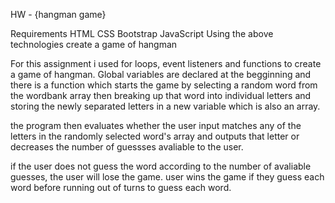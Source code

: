 HW - {hangman game}

Requirements
HTML
CSS
Bootstrap
JavaScript
Using the above technologies create a game of hangman

For this assignment i used for loops, event listeners and functions to create a game of hangman. Global variables are declared at the begginning and there is a function which starts the game by selecting a random word from the wordbank array then breaking up that word into individual letters and storing the newly separated letters in a new variable which is also an array.

the program then evaluates whether the user input matches any of the letters in the randomly selected word's array and outputs that letter or decreases the number of guessses avaliable to the user.

if the user does not guess the word according to the number of avaliable guesses, the user will lose the game. user wins the game if they guess each word before running out of turns to guess each word.

